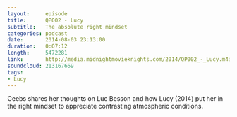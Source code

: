 ```yaml
---
layout:     episode
title:      QP002 - Lucy
subtitle:   The absolute right mindset
categories: podcast
date:       2014-08-03 23:13:00
duration:   0:07:12
length:     5472281
link:       http://media.midnightmovieknights.com/2014/QP002_-_Lucy.m4a
soundcloud: 213167669
tags:
- Lucy
---
```

Ceebs shares her thoughts on Luc Besson and how Lucy (2014) put her in the right mindset to appreciate contrasting atmospheric conditions.